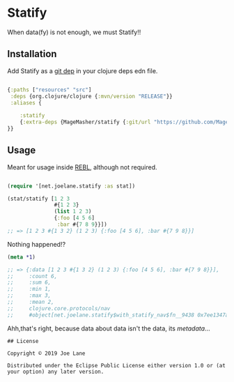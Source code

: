 # Statify

When data(fy) is not enough, we must Statify!!

## Installation

Add Statify as a [git dep](https://clojure.org/guides/deps_and_cli#_using_git_libraries) in your clojure deps edn file.
```clojure

{:paths ["resources" "src"]
 :deps {org.clojure/clojure {:mvn/version "RELEASE"}}
 :aliases {
 
    :statify
    {:extra-deps {MageMasher/statify {:git/url "https://github.com/MageMasher/statify.git" :sha "007a9bcf7b9b35080966f48957f6bd550ba7facc"}}}
}}
```

## Usage

Meant for usage inside [REBL](https://github.com/cognitect-labs/REBL-distro), although not required.
```clojure

(require '[net.joelane.statify :as stat])

(stat/statify [1 2 3 
               #{1 2 3}
               (list 1 2 3)
               {:foo [4 5 6]
                :bar #{7 8 9}}])
;; => [1 2 3 #{1 3 2} (1 2 3) {:foo [4 5 6], :bar #{7 9 8}}]
```
Nothing happened!?
```clojure 
(meta *1)

;; => {:data [1 2 3 #{1 3 2} (1 2 3) {:foo [4 5 6], :bar #{7 9 8}}],
;;     :count 6,
;;     :sum 6,
;;     :min 1,
;;     :max 3,
;;     :mean 2,
;;     clojure.core.protocols/nav
;;     #object[net.joelane.statify$with_statify_nav$fn__9438 0x7ee1347a "net.joelane.statify$with_statify_nav$fn__9438@7ee1347a"]}
```

Ahh,that's right, because data about data isn't the data, its _metadata_... 


```
## License

Copyright © 2019 Joe Lane

Distributed under the Eclipse Public License either version 1.0 or (at
your option) any later version.
